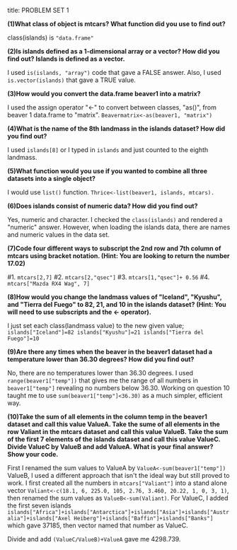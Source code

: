 title: PROBLEM SET 1

**(1)What class of object is mtcars? What function did you use to find out?** 

class(islands) is `"data.frame"`

**(2)Is islands defined as a 1-dimensional array or a vector? How did you find out? Islands is defined as a vector.** 

I used `is(islands, "array")` code that gave a FALSE answer. Also, I used `is.vector(islands)` that gave a TRUE value.

**(3)How would you convert the data.frame beaver1 into a matrix?** 

I used the assign operator "<-" to convert between classes, "as()", from beaver 1 data.frame to "matrix". `Beavermatrix<-as(beaver1, "matrix")`

**(4)What is the name of the 8th landmass in the islands dataset? How did you find out?** 

I used `islands[8]` or I typed in `islands` and just counted to the eighth landmass.

**(5)What function would you use if you wanted to combine all three datasets into a single object?** 

I would use `list()` function. `Thrice<-list(beaver1, islands, mtcars).`

**(6)Does islands consist of numeric data? How did you find out?** 

Yes, numeric and character. I checked the `class(islands)` and rendered a "numeric" answer. However, when loading the islands data, there are names and numeric values in the data set.

**(7)Code four different ways to subscript the 2nd row and 7th column of mtcars using bracket notation. (Hint: You are looking to return the number 17.02)** 

#1. `mtcars[2,7]` #2. `mtcars[2,"qsec"]` #3. `mtcars[1,"qsec"]+ 0.56` #4. `mtcars["Mazda RX4 Wag", 7]`

**(8)How would you change the landmass values of "Iceland", "Kyushu", and "Tierra del Fuego" to 82, 21, and 10 in the islands dataset? (Hint: You will need to use subscripts and the <- operator).** 

I just set each class(landmass value) to the new given value; `islands["Iceland"]=82 islands["Kyushu"]=21 islands["Tierra del Fuego"]=10`

**(9)Are there any times when the beaver in the beaver1 dataset had a temperature lower than 36.30 degrees? How did you find out?**

No, there are no temperatures lower than 36.30 degrees. I used `range(beaver1["temp"])` that gives me the range of all numbers in `beaver1["temp"]` revealing no numbers below 36.30. Working on question 10 taught me to use `sum(beaver1["temp"]<36.30)` as a much simpler, efficient way.

**(10)Take the sum of all elements in the column temp in the beaver1 dataset and call this value ValueA. Take the sume of all elements in the row Valiant in the mtcars dataset and call this value ValueB. Take the sum of the first 7 elements of the islands dataset and call this value ValueC. Divide ValueC by ValueB and add ValueA. What is your final answer? Show your code.**

First I renamed the sum values to ValueA by `ValueA<-sum(beaver1["temp"])` ValueB, I used a different approach that isn't the ideal way but still proved to work. I first created all the numbers in `mtcars["Valiant"]` into a stand alone vector `Valiant<-c(18.1, 6, 225.0, 105, 2.76, 3.460, 20.22, 1, 0, 3, 1)`, then renamed the sum values as `ValueB<-sum(Valiant)`. For ValueC, I added the first seven islands `islands["Africa"]+islands["Antarctica"]+islands["Asia"]+islands["Australia"]+islands["Axel Heiberg"]+islands["Baffin"]+islands["Banks"]` which gave 37185, then vector named that number as ValueC.

Divide and add `(ValueC/ValueB)+ValueA` gave me 4298.739.


